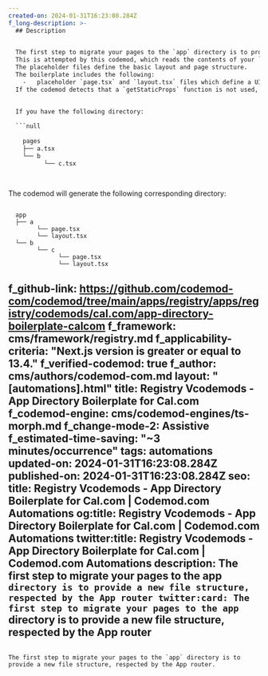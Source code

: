 ```yaml
---
created-on: 2024-01-31T16:23:08.284Z
f_long-description: >-
  ## Description
  

  The first step to migrate your pages to the `app` directory is to provide a new file structure, respected by the App router.
  This is attempted by this codemod, which reads the contents of your `pages` directory and creates the placeholder files.
  The placeholder files define the basic layout and page structure.
  The boilerplate includes the following:
    -   placeholder `page.tsx` and `layout.tsx` files which define a UI unique to a route.
  If the codemod detects that a `getStaticProps` function is not used, it will be removed. Otherwise, it will remove the `export` keyword from the function definition.
  

  If you have the following directory:
  
  ```null
  
    pages
    ├── a.tsx
    └── b
          └── c.tsx
  
  
  ```
  The codemod will generate the following corresponding directory:
  
  ```null
  
    app
    ├── a
          └── page.tsx
          └── layout.tsx
    └── b
          └── c
                └── page.tsx
                └── layout.tsx
  
  ```
f_github-link: https://github.com/codemod-com/codemod/tree/main/apps/registry/apps/registry/codemods/cal.com/app-directory-boilerplate-calcom
f_framework: cms/framework/registry.md
f_applicability-criteria: "Next.js version is greater or equal to 13.4."
f_verified-codemod: true
f_author: cms/authors/codemod-com.md
layout: "[automations].html"
title: Registry Vcodemods - App Directory Boilerplate for Cal.com
f_codemod-engine: cms/codemod-engines/ts-morph.md
f_change-mode-2: Assistive
f_estimated-time-saving: "~3 minutes/occurrence"
tags: automations
updated-on: 2024-01-31T16:23:08.284Z
published-on: 2024-01-31T16:23:08.284Z
seo:
  title: Registry Vcodemods - App Directory Boilerplate for Cal.com | Codemod.com Automations
  og:title: Registry Vcodemods - App Directory Boilerplate for Cal.com | Codemod.com Automations
  twitter:title: Registry Vcodemods - App Directory Boilerplate for Cal.com | Codemod.com Automations
  description: The first step to migrate your pages to the app` directory is to provide a new file structure, respected by the App router
  twitter:card: The first step to migrate your pages to the app` directory is to provide a new file structure, respected by the App router
---
```

The first step to migrate your pages to the `app` directory is to provide a new file structure, respected by the App router.